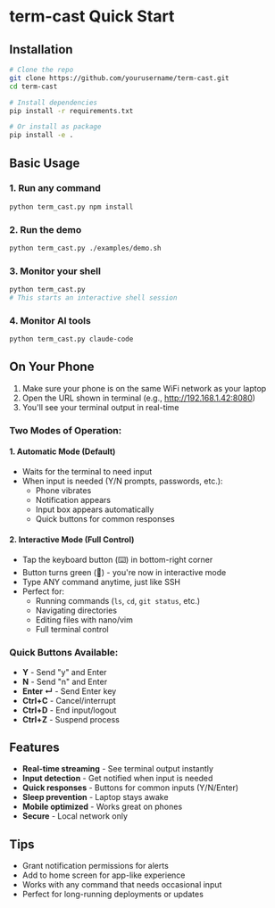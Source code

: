 # term-cast Quick Start

## Installation

```bash
# Clone the repo
git clone https://github.com/yourusername/term-cast.git
cd term-cast

# Install dependencies
pip install -r requirements.txt

# Or install as package
pip install -e .
```

## Basic Usage

### 1. Run any command
```bash
python term_cast.py npm install
```

### 2. Run the demo
```bash
python term_cast.py ./examples/demo.sh
```

### 3. Monitor your shell
```bash
python term_cast.py
# This starts an interactive shell session
```

### 4. Monitor AI tools
```bash
python term_cast.py claude-code
```

## On Your Phone

1. Make sure your phone is on the same WiFi network as your laptop
2. Open the URL shown in terminal (e.g., http://192.168.1.42:8080)
3. You'll see your terminal output in real-time

### Two Modes of Operation:

#### 1. **Automatic Mode** (Default)
- Waits for the terminal to need input
- When input is needed (Y/N prompts, passwords, etc.):
  - Phone vibrates
  - Notification appears
  - Input box appears automatically
  - Quick buttons for common responses

#### 2. **Interactive Mode** (Full Control)
- Tap the keyboard button (⌨️) in bottom-right corner
- Button turns green (💬) - you're now in interactive mode
- Type ANY command anytime, just like SSH
- Perfect for:
  - Running commands (`ls`, `cd`, `git status`, etc.)
  - Navigating directories
  - Editing files with nano/vim
  - Full terminal control

### Quick Buttons Available:
- **Y** - Send "y" and Enter
- **N** - Send "n" and Enter  
- **Enter ↵** - Send Enter key
- **Ctrl+C** - Cancel/interrupt
- **Ctrl+D** - End input/logout
- **Ctrl+Z** - Suspend process

## Features

- **Real-time streaming** - See terminal output instantly
- **Input detection** - Get notified when input is needed
- **Quick responses** - Buttons for common inputs (Y/N/Enter)
- **Sleep prevention** - Laptop stays awake
- **Mobile optimized** - Works great on phones
- **Secure** - Local network only

## Tips

- Grant notification permissions for alerts
- Add to home screen for app-like experience
- Works with any command that needs occasional input
- Perfect for long-running deployments or updates